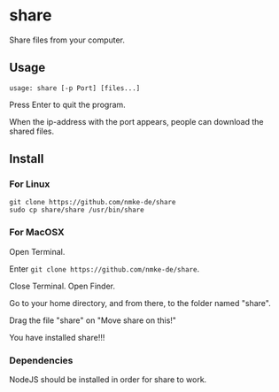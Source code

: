 # share

Share files from your computer.

## Usage

```
usage: share [-p Port] [files...]
```

Press Enter to quit the program.

When the ip-address with the port appears, people can download the shared files.

## Install

### For Linux

```
git clone https://github.com/nmke-de/share
sudo cp share/share /usr/bin/share
```

### For MacOSX

Open Terminal.

Enter `git clone https://github.com/nmke-de/share`.

Close Terminal. Open Finder.

Go to your home directory, and from there, to the folder named "share".

Drag the file "share" on "Move share on this!"

You have installed share!!!

### Dependencies

NodeJS should be installed in order for share to work.
